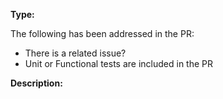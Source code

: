 <!--

Before Pull Request check whether your commits follow this convention

https://github.com/merdaccio/merdaccio/blob/master/CONTRIBUTING.md#git-commit-guidelines

  * If your PR fix an issue don't forget to update the unit test and documentation in /docs folder
  * If your PR delivers a new feature, please, provide examples and why such feature should be considered.
  * Document your changes /docs
  * Add unit test
  * Follow the commit guidelines in order to get a quick approval

Pick one/multiple type, if none apply please suggest one, we might be included it by default

eg: bug / feature / documentation / unit test / build

-->
**Type:**

The following has been addressed in the PR:

*  There is a related issue?
*  Unit or Functional tests are included in the PR

**Description:**

<!-- Resolves #??? -->
